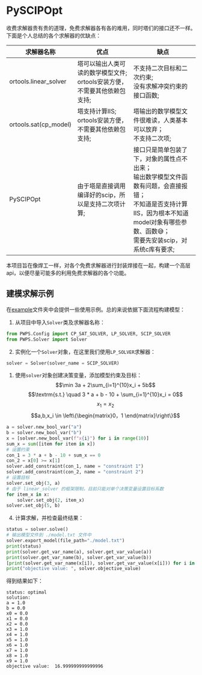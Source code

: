 PySCIPOpt
=========

收费求解器贵有贵的道理，免费求解器各有各的难用，同时塔们的接口还不一样。下面是个人总结的各个求解器的优缺点：

|求解器名称|优点 |缺点 |
|----|----|----|
|ortools.linear_solver|塔可以输出人类可读的数学模型文件;<br>ortools安装方便，不需要其他依赖包支持; |不支持二次目标和二次约束; <br>没有求解冲突约束的接口函数; |
|ortools.sat(cp_model)|塔支持计算IIS;<br>ortools安装方便，不需要其他依赖包支持;|塔输出的数学模型文件很难读，人类基本可以放弃；<br>不支持二次项; |
|PySCIPOpt|由于塔是直接调用编译好的scip，所以是支持二次项计算; |接口只是简单包装了下，对象的属性点不出来；<br>输出数学模型文件函数有问题，会直接报错；<br>不知道是否支持计算IIS，因为根本不知道model对象有哪些参数、函数😅；<br>需要先安装scip，对系统c库有要求; |

本项目旨在像焊工一样，对各个免费求解器进行封装焊接在一起，构建一个高层api，以便尽量可能多的利用免费求解器的各个功能。

建模求解示例
----------------------------
在[example](examples/)文件夹中会提供一些使用示例。总的来说依据下面流程构建模型：
1) 从项目中导入```Solver```类及求解器名称：
```python
from PWPS.Config import CP_SAT_SOLVER, LP_SOLVER, SCIP_SOLVER
from PWPS.Solver import Solver
```
2) 实例化一个```Solver```对象，在这里我们使用```LP_SOLVER```求解器：
```python
solver = Solver(solver_name = SCIP_SOLVER)
```
1) 使用```solver```对象创建决策变量，添加模型约束及目标：
$$\min 3a + 2\sum_{i=1}^{10}x_i + 5b$$
$$\textrm{s.t.} \quad 3 * a + b - 10 + \sum_{i=1}^{10}x_i = 0$$
$$x_1 = x_2$$
$$a,b,x_i \in \left\{\begin{matrix}0，1 \end{matrix}\right\}$$

```python
a = solver.new_bool_var("a")
b = solver.new_bool_var("b")
x = [solver.new_bool_var(f"x{i}") for i in range(10)]
sum_x = sum([item for item in x])
# 设置约束
con_1 = 3 * a + b - 10 + sum_x == 0
con_2 = x[0] >= x[1]
solver.add_constraint(con_1, name = "constraint 1")
solver.add_constraint(con_2, name = "constraint 2")
# 设置目标
solver.set_obj(3, a)
# 由于 linear_solver 的框架限制，目前只能对单个决策变量设置目标系数
for item_x in x:
    solver.set_obj(2, item_x)
solver.set_obj(5, b)
```
4) 计算求解，并检查最终结果：
```python
status = solver.solve()
# 输出模型文件到 ./model.txt 文件中
solver.export_model(file_path="./model.txt")
print(status)
print(solver.get_var_name(a), solver.get_var_value(a))
print(solver.get_var_name(b), solver.get_var_value(b))
[print(solver.get_var_name(x[i]), solver.get_var_value(x[i])) for i in range(len(x))]
print("objective value: ", solver.objective_value)
```
得到结果如下：
```
status: optimal
solution: 
a = 1.0
b = 0.0
x0 = 0.0
x1 = 0.0
x2 = 0.0
x3 = 1.0
x4 = 1.0
x5 = 1.0
x6 = 1.0
x7 = 1.0
x8 = 1.0
x9 = 1.0
objective value:  16.999999999999996
```
